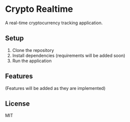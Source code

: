 # Crypto Realtime

A real-time cryptocurrency tracking application.

## Setup

1. Clone the repository
2. Install dependencies (requirements will be added soon)
3. Run the application

## Features

(Features will be added as they are implemented)

## License

MIT
